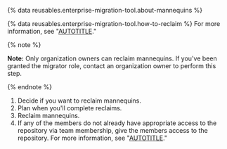 {% data reusables.enterprise-migration-tool.about-mannequins %}

{% data reusables.enterprise-migration-tool.how-to-reclaim %} For more information, see "[AUTOTITLE](/migrations/using-github-enterprise-importer/completing-your-migration-with-github-enterprise-importer/reclaiming-mannequins-for-github-enterprise-importer)."

{% note %}

**Note:** Only organization owners can reclaim mannequins. If you've been granted the migrator role, contact an organization owner to perform this step.

{% endnote %}

1. Decide if you want to reclaim mannequins.
2. Plan when you'll complete reclaims.
3. Reclaim mannequins.
4. If any of the members do not already have appropriate access to the repository via team membership, give the members access to the repository. For more information, see "[AUTOTITLE](/organizations/managing-user-access-to-your-organizations-repositories/managing-an-individuals-access-to-an-organization-repository)."
